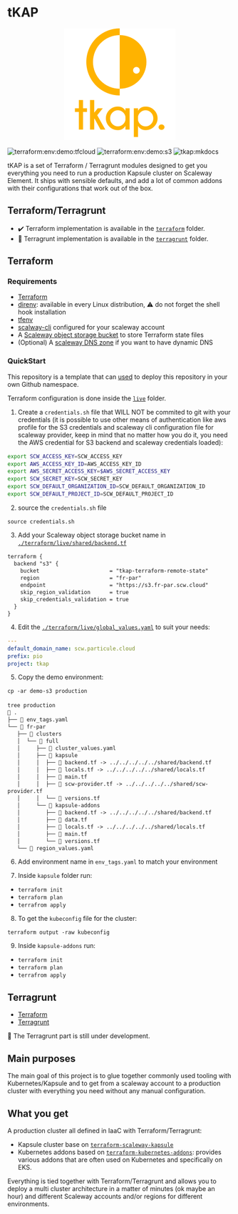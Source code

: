 # tKAP

<p align="center">
  <img src="images/logo.png">
</p>

![terraform:env:demo:tfcloud](https://github.com/particuleio/tkap/workflows/terraform:env:demo:tfcloud/badge.svg)
![terraform:env:demo:s3](https://github.com/particuleio/tkap/workflows/terraform:env:demo:s3/badge.svg)
![tkap:mkdocs](https://github.com/particuleio/tkap/workflows/tkap:mkdocs/badge.svg)

tKAP is a set of Terraform / Terragrunt modules designed to get you everything
you need to run a production Kapsule cluster on Scaleway Element. It ships with
sensible defaults, and add a lot of common addons with their configurations that
work out of the box.

## Terraform/Terragrunt

* :heavy_check_mark: Terraform implementation is available in the [`terraform`](./terraform) folder.
* :construction: Terragrunt implementation is available in the [`terragrunt`](./terragrunt) folder.

## Terraform

### Requirements

* [Terraform](https://www.terraform.io/downloads.html)
* [direnv](https://direnv.net/#basic-installation): available in every Linux distribution, :warning: do not forget the shell hook installation
* [tfenv](https://github.com/cloudposse/tfenv)
* [scalway-cli](https://github.com/scaleway/scaleway-cli) configured for your
    scaleway account
* A [Scaleway object storage bucket](https://console.scaleway.com/object-storage/buckets) to store Terraform state files
* (Optional) A [scaleway DNS zone](https://console.scaleway.com/domains/external) if you want to have dynamic DNS

### QuickStart

This repository is a template that can
[used](https://github.com/particuleio/tkap/generate) to deploy this repository
in your own Github namespace.

Terraform configuration is done inside the [`live`](./terraform/live) folder.

1. Create a `credentials.sh` file that WILL NOT be commited to git with your
   credentials (it is possible to use other means of authentication like aws
   profile for the S3 credentials and scaleway cli configuration file for
   scaleway provider, keep in mind that no matter how you do it, you need the
   AWS credential for S3 backend and scaleway credentials loaded):

  ```bash
  export SCW_ACCESS_KEY=SCW_ACCESS_KEY
  export AWS_ACCESS_KEY_ID=AWS_ACCESS_KEY_ID
  export AWS_SECRET_ACCESS_KEY=$AWS_SECRET_ACCESS_KEY
  export SCW_SECRET_KEY=SCW_SECRET_KEY
  export SCW_DEFAULT_ORGANIZATION_ID=SCW_DEFAULT_ORGANIZATION_ID
  export SCW_DEFAULT_PROJECT_ID=SCW_DEFAULT_PROJECT_ID
  ```

2. source the `credentials.sh` file

  ```console
  source credentials.sh
  ```

3. Add your Scaleway object storage bucket name in [`./terraform/live/shared/backend.tf`](./terraform/live/shared/backend.tf)

  ```hcl
  terraform {
    backend "s3" {
      bucket                      = "tkap-terraform-remote-state"
      region                      = "fr-par"
      endpoint                    = "https://s3.fr-par.scw.cloud"
      skip_region_validation      = true
      skip_credentials_validation = true
    }
  }
  ```

4. Edit the [`./terraform/live/global_values.yaml`](./terraform/live/global_values.yaml) to suit your needs:

  ```yaml
  ---
  default_domain_name: scw.particule.cloud
  prefix: pio
  project: tkap
  ```

5. Copy the demo environment:

```console
cp -ar demo-s3 production

tree production
 .
├──  env_tags.yaml
└──  fr-par
   ├──  clusters
   │  └──  full
   │     ├──  cluster_values.yaml
   │     ├──  kapsule
   │     │  ├──  backend.tf -> ../../../../../shared/backend.tf
   │     │  ├──  locals.tf -> ../../../../../shared/locals.tf
   │     │  ├──  main.tf
   │     │  ├──  scw-provider.tf -> ../../../../../shared/scw-provider.tf
   │     │  └──  versions.tf
   │     └──  kapsule-addons
   │        ├──  backend.tf -> ../../../../../shared/backend.tf
   │        ├──  data.tf
   │        ├──  locals.tf -> ../../../../../shared/locals.tf
   │        ├──  main.tf
   │        └──  versions.tf
   └──  region_values.yaml
```

6. Add environment name in `env_tags.yaml` to match your environment

7. Inside `kapsule` folder run:
  * `terraform init`
  * `terraform plan`
  * `terrafrom apply`

8. To get the `kubeconfig` file for the cluster:

  ```console
  terraform output -raw kubeconfig
  ```

9. Inside `kapsule-addons` run:
  * `terraform init`
  * `terraform plan`
  * `terrafrom apply`






## Terragrunt

* [Terraform](https://www.terraform.io/downloads.html)
* [Terragrunt](https://github.com/gruntwork-io/terragrunt/releases)

:construction: The Terragrunt part is still under development.

## Main purposes

The main goal of this project is to glue together commonly used tooling with Kubernetes/Kapsule and to get from a scaleway account to a production cluster with everything you need without any manual configuration.

## What you get

A production cluster all defined in IaaC with Terraform/Terragrunt:

* Kapsule cluster base on [`terraform-scaleway-kapsule`](https://github.com/particuleio/terraform-scaleway-kapsule)
* Kubernetes addons based on [`terraform-kubernetes-addons`](https://github.com/particuleio/terraform-kubernetes-addons): provides various addons that are often used on Kubernetes and specifically on EKS.

Everything is tied together with Terraform/Terragrunt and allows you to deploy a multi cluster architecture in a matter of minutes (ok maybe an hour) and different Scaleway accounts and/or regions for different environments.
